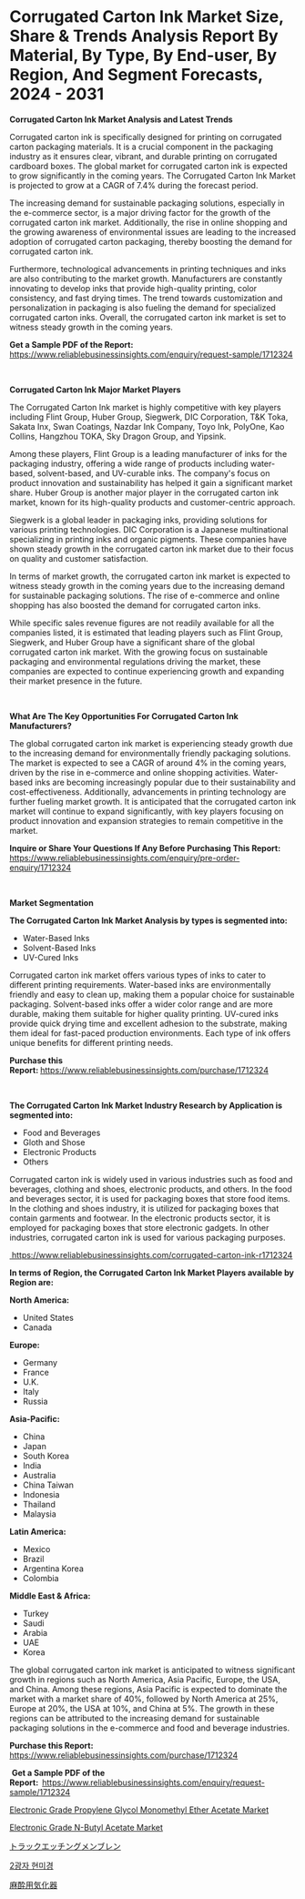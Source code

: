 <p><h1>Corrugated Carton Ink Market Size, Share & Trends Analysis Report By Material, By Type, By End-user, By Region, And Segment Forecasts, 2024 - 2031</h1></p><p><strong>Corrugated Carton Ink Market Analysis and Latest Trends</strong></p>
<p><p>Corrugated carton ink is specifically designed for printing on corrugated carton packaging materials. It is a crucial component in the packaging industry as it ensures clear, vibrant, and durable printing on corrugated cardboard boxes. The global market for corrugated carton ink is expected to grow significantly in the coming years. The Corrugated Carton Ink Market is projected to grow at a CAGR of 7.4% during the forecast period.</p><p>The increasing demand for sustainable packaging solutions, especially in the e-commerce sector, is a major driving factor for the growth of the corrugated carton ink market. Additionally, the rise in online shopping and the growing awareness of environmental issues are leading to the increased adoption of corrugated carton packaging, thereby boosting the demand for corrugated carton ink.</p><p>Furthermore, technological advancements in printing techniques and inks are also contributing to the market growth. Manufacturers are constantly innovating to develop inks that provide high-quality printing, color consistency, and fast drying times. The trend towards customization and personalization in packaging is also fueling the demand for specialized corrugated carton inks. Overall, the corrugated carton ink market is set to witness steady growth in the coming years.</p></p>
<p><strong>Get a Sample PDF of the Report:&nbsp;</strong> <a href="https://www.reliablebusinessinsights.com/enquiry/request-sample/1712324">https://www.reliablebusinessinsights.com/enquiry/request-sample/1712324</a></p>
<p>&nbsp;</p>
<p><strong>Corrugated Carton Ink Major Market Players</strong></p>
<p><p>The Corrugated Carton Ink market is highly competitive with key players including Flint Group, Huber Group, Siegwerk, DIC Corporation, T&K Toka, Sakata Inx, Swan Coatings, Nazdar Ink Company, Toyo Ink, PolyOne, Kao Collins, Hangzhou TOKA, Sky Dragon Group, and Yipsink. </p><p>Among these players, Flint Group is a leading manufacturer of inks for the packaging industry, offering a wide range of products including water-based, solvent-based, and UV-curable inks. The company's focus on product innovation and sustainability has helped it gain a significant market share. Huber Group is another major player in the corrugated carton ink market, known for its high-quality products and customer-centric approach.</p><p>Siegwerk is a global leader in packaging inks, providing solutions for various printing technologies. DIC Corporation is a Japanese multinational specializing in printing inks and organic pigments. These companies have shown steady growth in the corrugated carton ink market due to their focus on quality and customer satisfaction.</p><p>In terms of market growth, the corrugated carton ink market is expected to witness steady growth in the coming years due to the increasing demand for sustainable packaging solutions. The rise of e-commerce and online shopping has also boosted the demand for corrugated carton inks.</p><p>While specific sales revenue figures are not readily available for all the companies listed, it is estimated that leading players such as Flint Group, Siegwerk, and Huber Group have a significant share of the global corrugated carton ink market. With the growing focus on sustainable packaging and environmental regulations driving the market, these companies are expected to continue experiencing growth and expanding their market presence in the future.</p></p>
<p>&nbsp;</p>
<p><strong>What Are The Key Opportunities For Corrugated Carton Ink Manufacturers?</strong></p>
<p><p>The global corrugated carton ink market is experiencing steady growth due to the increasing demand for environmentally friendly packaging solutions. The market is expected to see a CAGR of around 4% in the coming years, driven by the rise in e-commerce and online shopping activities. Water-based inks are becoming increasingly popular due to their sustainability and cost-effectiveness. Additionally, advancements in printing technology are further fueling market growth. It is anticipated that the corrugated carton ink market will continue to expand significantly, with key players focusing on product innovation and expansion strategies to remain competitive in the market.</p></p>
<p><strong>Inquire or Share Your Questions If Any Before Purchasing This Report:</strong> <a href="https://www.reliablebusinessinsights.com/enquiry/pre-order-enquiry/1712324">https://www.reliablebusinessinsights.com/enquiry/pre-order-enquiry/1712324</a></p>
<p>&nbsp;</p>
<p><strong>Market Segmentation</strong></p>
<p><strong>The Corrugated Carton Ink Market Analysis by types is segmented into:</strong></p>
<p><ul><li>Water-Based Inks</li><li>Solvent-Based Inks</li><li>UV-Cured Inks</li></ul></p>
<p><p>Corrugated carton ink market offers various types of inks to cater to different printing requirements. Water-based inks are environmentally friendly and easy to clean up, making them a popular choice for sustainable packaging. Solvent-based inks offer a wider color range and are more durable, making them suitable for higher quality printing. UV-cured inks provide quick drying time and excellent adhesion to the substrate, making them ideal for fast-paced production environments. Each type of ink offers unique benefits for different printing needs.</p></p>
<p><strong>Purchase this Report:&nbsp;</strong><a href="https://www.reliablebusinessinsights.com/purchase/1712324">https://www.reliablebusinessinsights.com/purchase/1712324</a></p>
<p>&nbsp;</p>
<p><strong>The Corrugated Carton Ink Market Industry Research by Application is segmented into:</strong></p>
<p><ul><li>Food and Beverages</li><li>Gloth and Shose</li><li>Electronic Products</li><li>Others</li></ul></p>
<p><p>Corrugated carton ink is widely used in various industries such as food and beverages, clothing and shoes, electronic products, and others. In the food and beverages sector, it is used for packaging boxes that store food items. In the clothing and shoes industry, it is utilized for packaging boxes that contain garments and footwear. In the electronic products sector, it is employed for packaging boxes that store electronic gadgets. In other industries, corrugated carton ink is used for various packaging purposes.</p></p>
<p><a href="https://www.reliablebusinessinsights.com/corrugated-carton-ink-r1712324">&nbsp;https://www.reliablebusinessinsights.com/corrugated-carton-ink-r1712324</a></p>
<p><strong>In terms of Region, the Corrugated Carton Ink Market Players available by Region are:</strong></p>
<p>
    <p> <strong> North America: </strong>
        <ul>
            <li>United States</li>
            <li>Canada</li>
        </ul>
        </p> 
    <p> <strong> Europe: </strong>
        <ul>
            <li>Germany</li>
            <li>France</li>
            <li>U.K.</li>
            <li>Italy</li>
            <li>Russia</li>
        </ul>
        </p> 
    <p> <strong> Asia-Pacific: </strong>
        <ul>
            <li>China</li>
            <li>Japan</li>
            <li>South Korea</li>
            <li>India</li>
            <li>Australia</li>
            <li>China Taiwan</li>
            <li>Indonesia</li>
            <li>Thailand</li>
            <li>Malaysia</li>
        </ul>
        </p> 
    <p> <strong> Latin America: </strong>
        <ul>
            <li>Mexico</li>
            <li>Brazil</li>
            <li>Argentina Korea</li>
            <li>Colombia</li>
        </ul>
        </p> 
    <p> <strong> Middle East & Africa: </strong>
        <ul>
            <li>Turkey</li>
            <li>Saudi</li>
            <li>Arabia</li>
            <li>UAE</li>
            <li>Korea</li>
        </ul>
    </p>
    </p>
<p><p>The global corrugated carton ink market is anticipated to witness significant growth in regions such as North America, Asia Pacific, Europe, the USA, and China. Among these regions, Asia Pacific is expected to dominate the market with a market share of 40%, followed by North America at 25%, Europe at 20%, the USA at 10%, and China at 5%. The growth in these regions can be attributed to the increasing demand for sustainable packaging solutions in the e-commerce and food and beverage industries.</p></p>
<p><strong>Purchase this Report: </strong><a href="https://www.reliablebusinessinsights.com/purchase/1712324">https://www.reliablebusinessinsights.com/purchase/1712324</a></p>
<p>&nbsp;<strong>Get a Sample PDF of the Report:&nbsp;&nbsp;</strong><a href="https://www.reliablebusinessinsights.com/enquiry/request-sample/1712324">https://www.reliablebusinessinsights.com/enquiry/request-sample/1712324</a></p>
<p><strong></strong></p>
<p><p><a href="https://github.com/jaidynmorantestelletmjzya/Market-Research-Report-List-3/blob/main/electronic-grade-propylene-glycol-monomethyl-ether-acetate-market.md">Electronic Grade Propylene Glycol Monomethyl Ether Acetate Market</a></p><p><a href="https://github.com/juniordelafrance/Market-Research-Report-List-3/blob/main/electronic-grade-n-butyl-acetate-market.md">Electronic Grade N-Butyl Acetate Market</a></p><p><a href="https://github.com/laurenreichert/Market-Research-Report-List-2/blob/main/9977799127256.md">トラックエッチングメンブレン</a></p><p><a href="https://medium.com/@jenniferstanley2022/%EB%91%90%EA%B4%91%EC%9E%90-%ED%98%84%EB%AF%B8%EA%B2%BD-%EC%8B%9C%EC%9E%A5%EC%9D%98-%EC%8B%AC%EC%B8%B5-%ED%83%90%EA%B5%AC-%EB%8F%99%ED%96%A5-%EC%8B%9C%EC%9E%A5-%EC%84%B8%EB%B6%84%ED%99%94-%EB%B0%8F-%EA%B2%BD%EC%9F%81-%EB%B6%84%EC%84%9D-df5c41bda29d">2광자 현미경</a></p><p><a href="https://github.com/RodHoppe07/Market-Research-Report-List-2/blob/main/1477491127257.md">麻酔用気化器</a></p></p>
